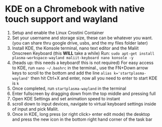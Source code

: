 # KDE on a Chromebook with native touch support and wayland
1. Setup and enable the Linux Crostini Container
2. Set your username and storage size, these can be whatever you want. (you can share thru google drive, usbs, and the my files folder later)
3. Install KDE, the Konsole terminal, nano text editor and the Maliit Onscreen Keyboard (this **WILL** take a while)
	Run: `sudo apt-get install plasma-workspace-wayland maliit-keyboard nano konsole -y`
4. (heads up: this needs a keyboard! this is not required) For easy access to KDE,  run `nano ~/.bashrc` in the terminal., use the FN+Down arrow keys to scroll to the bottom and add the line `alias k='startplasma-wayland'` then hit Ctrl+X and enter, now all you need to enter to start KDE is `k`
5. Once completed, run `startplasma-wayland` in the terminal 
6. Enter fullscreen by dragging down from the top middle and pressing full
7. Open KDE Settings and set animation speed to instant
8. scroll down to input devices, navigate to virtual keyboard settings inside of input and pick Maliit.
9. Once in KDE, long press (or right click> enter edit mode) the desktop and press the new icon in the bottom right hand corner of the task bar
<!--stackedit_data:
eyJoaXN0b3J5IjpbMjcyNjY5Njc1LC03ODM5NDk2NzEsLTE0Nz
EzNDc3MzFdfQ==
-->